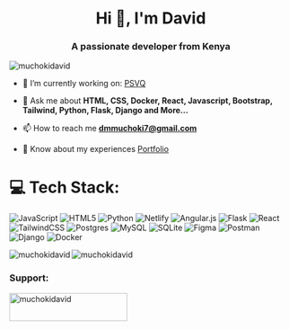 <h1 align="center">Hi 👋, I'm David</h1>
<h3 align="center">A passionate developer from Kenya</h3>


<p align="left"> <img src="https://komarev.com/ghpvc/?username=muchokidavid&label=Profile%20views&color=0e75b6&style=flat" alt="muchokidavid" /> </p>
<!--[![wakatime](https://wakatime.com/badge/user/0b6251c0-e0d1-4557-b224-78e6a1a724f2.svg)](https://wakatime.com/@0b6251c0-e0d1-4557-b224-78e6a1a724f2)-->

<!--END_SECTION:waka-->
- 🔭 I’m currently working on: [PSVQ](https://psvq.onrender.com/)
  
- 💬 Ask me about **HTML, CSS, Docker, React, Javascript, Bootstrap, Tailwind, Python, Flask, Django and More...**

- 📫 How to reach me **dmmuchoki7@gmail.com**

- 📄 Know about my experiences [Portfolio](https://muchokidavid.vercel.app/)
  
<!--### ✍️ Random Quote
![](https://quotes-github-readme.vercel.app/api?type=horizontal&theme=radical)-->
# 💻 Tech Stack:
![JavaScript](https://img.shields.io/badge/javascript-%23323330.svg?style=flat&logo=javascript&logoColor=%23F7DF1E) ![HTML5](https://img.shields.io/badge/html5-%23E34F26.svg?style=flat&logo=html5&logoColor=white) ![Python](https://img.shields.io/badge/python-3670A0?style=flat&logo=python&logoColor=ffdd54) ![Netlify](https://img.shields.io/badge/netlify-%23000000.svg?style=flat&logo=netlify&logoColor=#00C7B7) ![Angular.js](https://img.shields.io/badge/angular.js-%23E23237.svg?style=flat&logo=angularjs&logoColor=white) ![Flask](https://img.shields.io/badge/flask-%23000.svg?style=flat&logo=flask&logoColor=white) ![React](https://img.shields.io/badge/react-%2320232a.svg?style=flat&logo=react&logoColor=%2361DAFB) ![TailwindCSS](https://img.shields.io/badge/tailwindcss-%2338B2AC.svg?style=flat&logo=tailwind-css&logoColor=white) ![Postgres](https://img.shields.io/badge/postgres-%23316192.svg?style=flat&logo=postgresql&logoColor=white) ![MySQL](https://img.shields.io/badge/mysql-%2300000f.svg?style=flat&logo=mysql&logoColor=white) ![SQLite](https://img.shields.io/badge/sqlite-%2307405e.svg?style=flat&logo=sqlite&logoColor=white) ![Figma](https://img.shields.io/badge/figma-%23F24E1E.svg?style=flat&logo=figma&logoColor=white) ![Postman](https://img.shields.io/badge/Postman-FF6C37?style=flat&logo=postman&logoColor=white) ![Django](https://img.shields.io/badge/django-%23092E20.svg?style=for-the-badge&logo=django&logoColor=white) ![Docker](https://img.shields.io/badge/docker-%2307405e.svg?style=flat&logo=docker&logoColor=white)

<p><img align="left" src="https://github-readme-stats.vercel.app/api/top-langs?username=muchokidavid&show_icons=true&locale=en&layout=compact" alt="muchokidavid" /></p>

<!-- <p>&nbsp;<img align="center" src="https://github-readme-stats.vercel.app/api?username=muchokidavid&show_icons=true&locale=en" alt="muchokidavid" /></p> -->
<!--START_SECTION:waka -->
<!--END_SECTION:waka -->

<p><img align="center" src="https://github-readme-streak-stats.herokuapp.com/?user=muchokidavid&" alt="muchokidavid" /></p>
<h3 align="left">Support:</h3>
<p><a href="https://www.buymeacoffee.com/muchokidavid"> <img align="left" src="https://cdn.buymeacoffee.com/buttons/v2/default-yellow.png" height="50" width="210" alt="muchokidavid" /></a></p><br><br>
